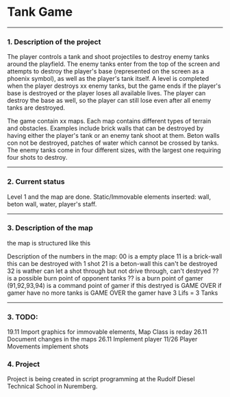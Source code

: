 # Tank Game 
---
### 1. Description of the project
The player controls a tank and shoot projectiles to destroy enemy tanks around the playfield. The enemy tanks enter from the top of the screen and attempts to destroy the player's base (represented on the screen as a phoenix symbol), as well as the player's tank itself. A level is completed when the player destroys xx enemy tanks, but the game ends if the player's base is destroyed or the player loses all available lives. The player can destroy the base as well, so the player can still lose even after all enemy tanks are destroyed.

The game contain xx maps. Each map contains different types of terrain and obstacles. Examples include brick walls that can be destroyed by having either the player's tank or an enemy tank shoot at them. Beton walls con not be destroyed, patches of water which cannot be crossed by tanks. The enemy tanks come in four different sizes, with the largest one requiring four shots to destroy.

---
### 2. Current status

Level 1 and the map are done.
Static/Immovable elements inserted: wall, beton wall, water, player's staff.
        
---
### 3. Description of the map 
the map is structured like this

Description of the numbers in the map:
        00              is a empty place
        11              is a brick-wall this can be destroyed with 1 shot
        21              is a beton-wall this can't be destroyed
        32              is wather can let a shot through but not drive through, can't destryed
        ??              is a possible burn point of opponent tanks
        ??              is a burn point of gamer 
        (91,92,93,94)   is a command point of gamer 
                        if this destryed is GAME OVER
                        if gamer have no more tanks is GAME OVER
                        the gamer have 3 Lifs = 3 Tanks
***


### 3. TODO: 
19.11 Import graphics for immovable elements, Map Class is reday 
26.11 Document changes in the maps
26.11 Implement player
11/26 Player Movements
implement shots

### 4. Project 
Project is being created in script programming at the Rudolf Diesel Technical School in Nuremberg.




